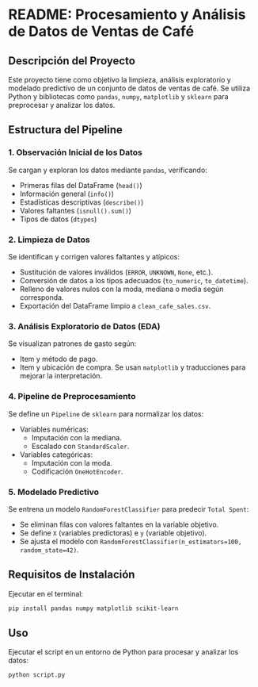 # README: Procesamiento y Análisis de Datos de Ventas de Café

## Descripción del Proyecto
Este proyecto tiene como objetivo la limpieza, análisis exploratorio y modelado predictivo de un conjunto de datos de ventas de café. Se utiliza Python y bibliotecas como `pandas`, `numpy`, `matplotlib` y `sklearn` para preprocesar y analizar los datos.

## Estructura del Pipeline
### 1. Observación Inicial de los Datos
Se cargan y exploran los datos mediante `pandas`, verificando:
- Primeras filas del DataFrame (`head()`)
- Información general (`info()`)
- Estadísticas descriptivas (`describe()`)
- Valores faltantes (`isnull().sum()`)
- Tipos de datos (`dtypes`)

### 2. Limpieza de Datos
Se identifican y corrigen valores faltantes y atípicos:
- Sustitución de valores inválidos (`ERROR`, `UNKNOWN`, `None`, etc.).
- Conversión de datos a los tipos adecuados (`to_numeric`, `to_datetime`).
- Relleno de valores nulos con la moda, mediana o media según corresponda.
- Exportación del DataFrame limpio a `clean_cafe_sales.csv`.

### 3. Análisis Exploratorio de Datos (EDA)
Se visualizan patrones de gasto según:
- Item y método de pago.
- Item y ubicación de compra.
Se usan `matplotlib` y traducciones para mejorar la interpretación.

### 4. Pipeline de Preprocesamiento
Se define un `Pipeline` de `sklearn` para normalizar los datos:
- Variables numéricas:
  - Imputación con la mediana.
  - Escalado con `StandardScaler`.
- Variables categóricas:
  - Imputación con la moda.
  - Codificación `OneHotEncoder`.

### 5. Modelado Predictivo
Se entrena un modelo `RandomForestClassifier` para predecir `Total Spent`:
- Se eliminan filas con valores faltantes en la variable objetivo.
- Se define `X` (variables predictoras) e `y` (variable objetivo).
- Se ajusta el modelo con `RandomForestClassifier(n_estimators=100, random_state=42)`.

## Requisitos de Instalación
Ejecutar en el terminal:
```sh
pip install pandas numpy matplotlib scikit-learn
```

## Uso
Ejecutar el script en un entorno de Python para procesar y analizar los datos:
```sh
python script.py
```

